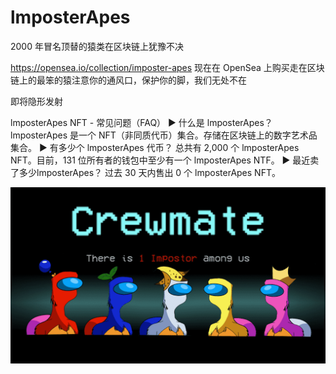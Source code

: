 # lmposterApes

2000 年冒名顶替的猿类在区块链上犹豫不决

https://opensea.io/collection/imposter-apes 现在在 OpenSea 上购买走在区块链上的最笨的猿注意你的通风口，保护你的脚，我们无处不在

即将隐形发射

lmposterApes NFT - 常见问题（FAQ）
▶ 什么是 lmposterApes？
lmposterApes 是一个 NFT（非同质代币）集合。存储在区块链上的数字艺术品集合。
▶ 有多少个 lmposterApes 代币？
总共有 2,000 个 lmposterApes NFT。目前，131 位所有者的钱包中至少有一个 lmposterApes NTF。
▶ 最近卖了多少lmposterApes？
过去 30 天内售出 0 个 lmposterApes NFT。

![NFT](unnamed.png)


